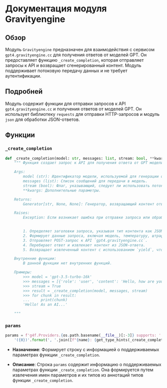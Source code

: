 # Документация модуля Gravityengine

## Обзор

Модуль `Gravityengine` предназначен для взаимодействия с сервисом `gpt4.gravityengine.cc` для получения ответов от моделей GPT. Он предоставляет функцию `_create_completion`, которая отправляет запросы к API и возвращает сгенерированный контент. Модуль поддерживает потоковую передачу данных и не требует аутентификации.

## Подробней

Модуль содержит функции для отправки запросов к API `gpt4.gravityengine.cc` и получения ответов от моделей GPT.
Он использует библиотеку `requests` для отправки HTTP-запросов и модуль `json` для обработки JSON-ответов.

## Функции

### `_create_completion`

```python
def _create_completion(model: str, messages: list, stream: bool, **kwargs):
    """ Функция создает запрос к API для получения ответа от GPT модели.

    Args:
        model (str): Идентификатор модели, используемой для генерации ответа.
        messages (list): Список сообщений для передачи в модель.
        stream (bool): Флаг, указывающий, следует ли использовать потоковую передачу данных.
        **kwargs: Дополнительные параметры.

    Returns:
        Generator[str, None, None]: Генератор, возвращающий контент ответа от модели.

    Raises:
        Exception: Если возникает ошибка при отправке запроса или обработке ответа.

    
        1. Определяет заголовки запроса, указывая тип контента как JSON.
        2. Формирует данные запроса, включая модель, температуру, штраф за присутствие и сообщения.
        3. Отправляет POST-запрос к API `gpt4.gravityengine.cc`.
        4. Перебирает ответ и извлекает контент из JSON-ответа.
        5. Возвращает извлеченный контент с использованием `yield`, что позволяет передавать данные потоково.

    Внутренние функции:
        В данной функции нет внутренних функций.

    Примеры:
        >>> model = 'gpt-3.5-turbo-16k'
        >>> messages = [{'role': 'user', 'content': 'Hello, how are you?'}]
        >>> stream = True
        >>> result = _create_completion(model, messages, stream)
        >>> for chunk in result:
        ...     print(chunk)
        'Hello! As an AI...'

    """
```

### `params`

```python
params = f'g4f.Providers.{os.path.basename(__file__)[:-3]} supports: ' + \
    '({0})'.format(', '.join([f"{name}: {get_type_hints(_create_completion)[name].__name__}" for name in _create_completion.__code__.co_varnames[:_create_completion.__code__.co_argcount]]))
```

- **Назначение**: Формирует строку с информацией о поддерживаемых параметрах функции `_create_completion`.

- **Описание**: Строка `params` содержит информацию о поддерживаемых параметрах функции `_create_completion`. Она формируется путем извлечения имен параметров и их типов из аннотаций типов функции `_create_completion`.